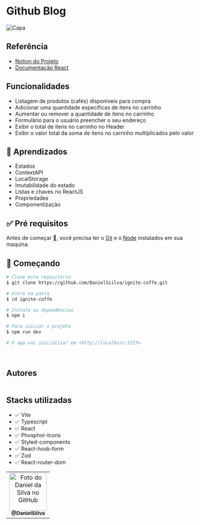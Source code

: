 # Github Blog

![Capa](https://user-images.githubusercontent.com/94769388/220952547-98ac5318-29b8-4d47-93c1-3836afeabd49.png)






## Referência

-   [Notion do Projeto](https://efficient-sloth-d85.notion.site/Desafio-02-Coffee-Delivery-30e42a21fdb44b09a85244fc2c3dbdf9)
-   [Documentação React](https://pt-br.reactjs.org/)

## Funcionalidades

- Listagem de produtos (cafés) disponíveis para compra
- Adicionar uma quantidade específicas de itens no carrinho
- Aumentar ou remover a quantidade de itens no carrinho
- Formulário para o usuário preencher o seu endereço
- Exibir o total de itens no carrinho no Header
- Exibir o valor total da soma de itens no carrinho multiplicados pelo valor


## 🧠 Aprendizados

- Estados
- ContextAPI
- LocalStorage
- Imutabilidade do estado
- Listas e chaves no ReactJS
- Propriedades
- Componentização

## :white_check_mark: Pré requisitos ##

Antes de começar :checkered_flag:, você precisa ter o [Git](https://git-scm.com) e o [Node](https://nodejs.org/en/) instalados em sua maquina.
 &#xa0;

## :checkered_flag: Começando ##

```bash
# Clone este repositório
$ git clone https://github.com/DanielSiilva/ignite-coffe.git

# Entre na pasta
$ cd ignite-coffe

# Instale as dependências
$ npm i

# Para iniciar o projeto
$ npm run dev

# O app vai inicializar em <http://localhost:5173>
```
 &#xa0;




## Autores

<table>
 <table>
  <tr>
    <td align="center">
      <a href="https://github.com/DanielSiilva">
        <img src="https://avatars.githubusercontent.com/u/94769388?v=4" width="100px;" alt="Foto do Daniel da Silva no GitHub"/><br>
        <sub>
          <b>@DanielSiilva</b>
        </sub>
      </a>
    </td>
  </tr>

  

## Stacks utilizadas


 <ul>
   <li>✅ Vite</li>
   <li>✅ Typescript </li>
   <li>✅ React</li>
   <li>✅ Phosphor-Icons</li>
   <li>✅ Styled-components</li>
   <li>✅ React-hook-form</li>
   <li>✅ Zod</li>
   <li>✅ React-router-dom</li>
 </ul>
